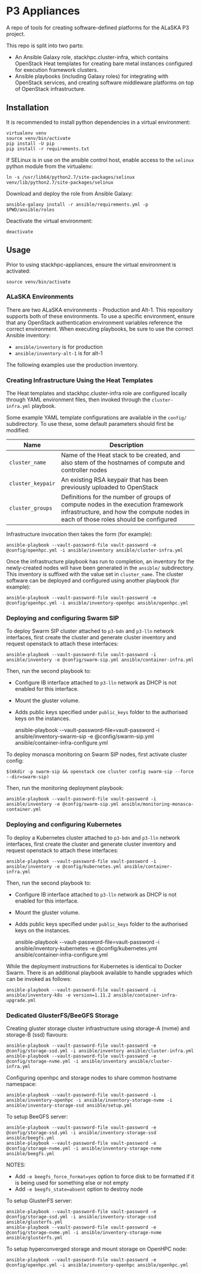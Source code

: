 P3 Appliances
=============

A repo of tools for creating software-defined platforms for the ALaSKA P3 project.

This repo is split into two parts: 

- An Ansible Galaxy role, stackhpc.cluster-infra, which contains
  OpenStack Heat templates for creating bare metal instances configured
  for execution framework clusters.
- Ansible playbooks (including Galaxy roles) for integrating with OpenStack services, and creating 
  software middleware platforms on top of OpenStack infrastructure.

## Installation

It is recommended to install python dependencies in a virtual environment:

    virtualenv venv
    source venv/bin/activate
    pip install -U pip
    pip install -r requirements.txt

If SELinux is in use on the ansible control host, enable access to the
`selinux` python module from the virtualenv:

    ln -s /usr/lib64/python2.7/site-packages/selinux venv/lib/python2.7/site-packages/selinux

Download and deploy the role from Ansible Galaxy:

    ansible-galaxy install -r ansible/requirements.yml -p $PWD/ansible/roles

Deactivate the virtual environment:

    deactivate

## Usage

Prior to using stackhpc-appliances, ensure the virtual environment is activated:

    source venv/bin/activate

### ALaSKA Environments

There are two ALaSKA environments - Production and Alt-1. This repository
supports both of these environments. To use a specific environment, ensure that
any OpenStack authentication environment variables reference the correct
environment. When executing playbooks, be sure to use the correct Ansible
inventory:

* `ansible/inventory` is for production
* `ansible/inventory-alt-1` is for alt-1

The following examples use the production inventory.

### Creating Infrastructure Using the Heat Templates

The Heat templates and stackhpc.cluster-infra role are configured locally
through YAML environment files, then invoked through the
`cluster-infra.yml` playbook.

Some example YAML template configurations are available in the `config/`
subdirectory.  To use these, some default parameters should first be
modified:

| Name | Description |
|------|-------------|
| `cluster_name`    | Name of the Heat stack to be created, and also stem of the hostnames of compute and controller nodes |
| `cluster_keypair` | An existing RSA keypair that has been previously uploaded to OpenStack |
| `cluster_groups`  | Definitions for the number of groups of compute nodes in the execution framework infrastructure, and how the compute nodes in each of those roles should be configured |

Infrastructure invocation then takes the form (for example): 

    ansible-playbook --vault-password-file vault-password -e @config/openhpc.yml -i ansible/inventory ansible/cluster-infra.yml

Once the infrastructure playbook has run to completion, an inventory
for the newly-created nodes will have been generated in the `ansible/`
subdirectory.  This inventory is suffixed with the value set in
`cluster_name`.  The cluster software can be deployed and configured
using another playbook (for example):

    ansible-playbook --vault-password-file vault-password -e @config/openhpc.yml -i ansible/inventory-openhpc ansible/openhpc.yml

### Deploying and configuring Swarm SIP

To deploy Swarm SIP cluster attached to `p3-bdn` and `p3-lln` network
interfaces, first create the cluster and generate cluster inventory and request
openstack to attach these interfaces:

    ansible-playbook --vault-password-file vault-password -i ansible/inventory -e @config/swarm-sip.yml ansible/container-infra.yml

Then, run the second playbook to:
- Configure IB interface attached to `p3-lln` network as DHCP is not enabled
  for this interface.
- Mount the gluster volume.
- Adds public keys specified under `public_keys` folder to the authorised keys
  on the instances.

    ansible-playbook --vault-password-file=vault-password -i ansible/inventory-swarm-sip -e @config/swarm-sip.yml ansible/container-infra-configure.yml

To deploy monasca monitoring on Swarm SIP nodes, first activate cluster config:

    $(mkdir -p swarm-sip && openstack coe cluster config swarm-sip --force --dir=swarm-sip)

Then, run the monitoring deployment playbook:

    ansible-playbook --vault-password-file vault-password -i ansible/inventory -e @config/swarm-sip.yml ansible/monitoring-monasca-container.yml

### Deploying and configuring Kubernetes

To deploy a Kubernetes cluster attached to `p3-bdn` and `p3-lln` network
interfaces, first create the cluster and generate cluster inventory and request
openstack to attach these interfaces:

    ansible-playbook --vault-password-file vault-password -i ansible/inventory -e @config/kubernetes.yml ansible/container-infra.yml

Then, run the second playbook to:
- Configure IB interface attached to `p3-lln` network as DHCP is not enabled
  for this interface.
- Mount the gluster volume.
- Adds public keys specified under `public_keys` folder to the authorised keys
  on the instances.

    ansible-playbook --vault-password-file=vault-password -i ansible/inventory-kubernetes -e @config/kubernetes.yml ansible/container-infra-configure.yml

While the deployment instructions for Kubernetes is identical to Docker Swarm.
There is an additional playbook available to handle upgrades which can be
invoked as follows:

    ansible-playbook --vault-password-file vault-password -i ansible/inventory-k8s -e version=1.11.2 ansible/container-infra-upgrade.yml

### Dedicated GlusterFS/BeeGFS Storage

Creating gluster storage cluster infrastructure using storage-A (nvme) and storage-B (ssd) flavours:

    ansible-playbook --vault-password-file vault-password -e @config/storage-ssd.yml -i ansible/inventory ansible/cluster-infra.yml
    ansible-playbook --vault-password-file vault-password -e @config/storage-nvme.yml -i ansible/inventory ansible/cluster-infra.yml

Configuring openhpc and storage nodes to share common hostname namespace:

    ansible-playbook --vault-password-file vault-password -i ansible/inventory-openhpc -i ansible/inventory-storage-nvme -i ansible/inventory-storage-ssd ansible/setup.yml

To setup BeeGFS server:

    ansible-playbook --vault-password-file vault-password -e @config/storage-ssd.yml -i ansible/inventory-storage-ssd ansible/beegfs.yml
    ansible-playbook --vault-password-file vault-password -e @config/storage-nvme.yml -i ansible/inventory-storage-nvme ansible/beegfs.yml

NOTES:
- Add `-e beegfs_force_format=yes` option to force disk to be formatted if it is being used for something else or not empty
- Add `-e beegfs_state=absent` option to destroy node

To setup GlusterFS server:

    ansible-playbook --vault-password-file vault-password -e @config/storage-ssd.yml -i ansible/inventory-storage-ssd ansible/glusterfs.yml
    ansible-playbook --vault-password-file vault-password -e @config/storage-nvme.yml -i ansible/inventory-storage-nvme ansible/glusterfs.yml

To setup hyperconverged storage and mount storage on OpenHPC node:

    ansible-playbook --vault-password-file vault-password -e @config/openhpc.yml -i ansible/inventory-openhpc ansible/openhpc.yml

